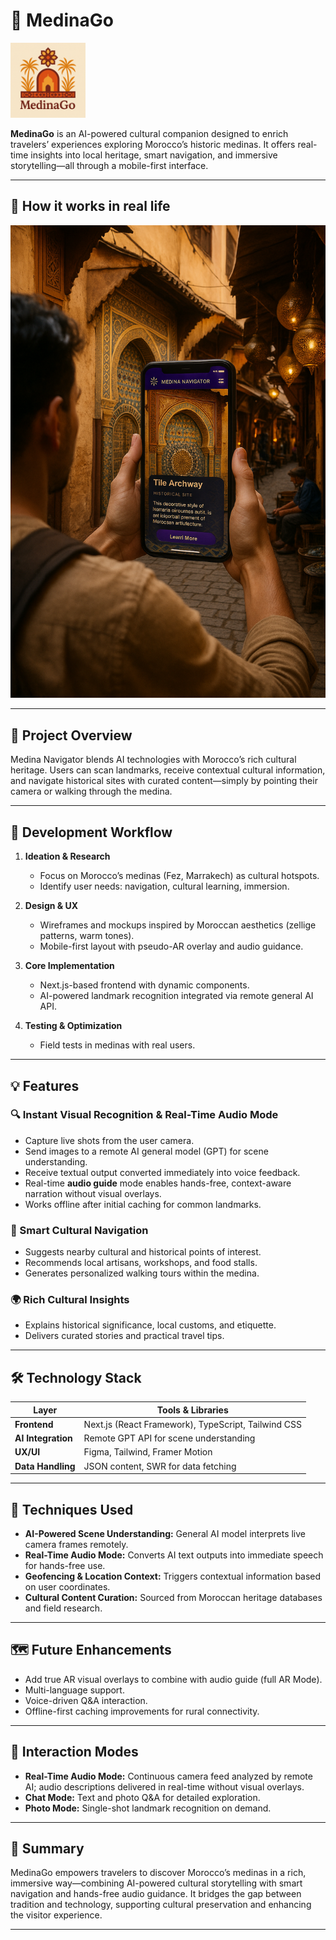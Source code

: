 # 🧭 MedinaGo

<img src="frontend/public/medinago.png" alt="Medina Navigator" width="120" />


**MedinaGo** is an AI-powered cultural companion designed to enrich travelers’ experiences exploring Morocco’s historic medinas. It offers real-time insights into local heritage, smart navigation, and immersive storytelling—all through a mobile-first interface.

---

## 📸 How it works in real life

![Traveler using Medina Navigator in Moroccan medina](./readme-heritage.png)

---

## 🧩 Project Overview

Medina Navigator blends AI technologies with Morocco’s rich cultural heritage. Users can scan landmarks, receive contextual cultural information, and navigate historical sites with curated content—simply by pointing their camera or walking through the medina.

---

## 🔧 Development Workflow

1. **Ideation & Research**
   - Focus on Morocco’s medinas (Fez, Marrakech) as cultural hotspots.
   - Identify user needs: navigation, cultural learning, immersion.

2. **Design & UX**
   - Wireframes and mockups inspired by Moroccan aesthetics (zellige patterns, warm tones).
   - Mobile-first layout with pseudo-AR overlay and audio guidance.

3. **Core Implementation**
   - Next.js-based frontend with dynamic components.
   - AI-powered landmark recognition integrated via remote general AI API.

4. **Testing & Optimization**
   - Field tests in medinas with real users.
    

---

## 💡 Features

### 🔍 Instant Visual Recognition & Real-Time Audio Mode

- Capture live shots from the user camera.
- Send images to a remote AI general model (GPT) for scene understanding.
- Receive textual output converted immediately into voice feedback.
- Real-time **audio guide** mode enables hands-free, context-aware narration without visual overlays.
- Works offline after initial caching for common landmarks.

### 🧭 Smart Cultural Navigation

- Suggests nearby cultural and historical points of interest.
- Recommends local artisans, workshops, and food stalls.
- Generates personalized walking tours within the medina.

### 🌍 Rich Cultural Insights

- Explains historical significance, local customs, and etiquette.
- Delivers curated stories and practical travel tips.

---

## 🛠️ Technology Stack

| Layer              | Tools & Libraries                                   |
| ------------------ | --------------------------------------------------- |
| **Frontend**       | Next.js (React Framework), TypeScript, Tailwind CSS |
| **AI Integration** | Remote GPT API for scene understanding               |
| **UX/UI**          | Figma, Tailwind, Framer Motion                      |
| **Data Handling**  | JSON content, SWR for data fetching                  |

---

## 🧪 Techniques Used

- **AI-Powered Scene Understanding:** General AI model interprets live camera frames remotely.
- **Real-Time Audio Mode:** Converts AI text outputs into immediate speech for hands-free use.
- **Geofencing & Location Context:** Triggers contextual information based on user coordinates.
- **Cultural Content Curation:** Sourced from Moroccan heritage databases and field research.

---

## 🗺️ Future Enhancements

- Add true AR visual overlays to combine with audio guide (full AR Mode).
- Multi-language support.
- Voice-driven Q&A interaction.
- Offline-first caching improvements for rural connectivity.

---

## 📱 Interaction Modes

- **Real-Time Audio Mode:** Continuous camera feed analyzed by remote AI; audio descriptions delivered in real-time without visual overlays.
- **Chat Mode:** Text and photo Q&A for detailed exploration.
- **Photo Mode:** Single-shot landmark recognition on demand.

---

## 🧭 Summary

MedinaGo empowers travelers to discover Morocco’s medinas in a rich, immersive way—combining AI-powered cultural storytelling with smart navigation and hands-free audio guidance. It bridges the gap between tradition and technology, supporting cultural preservation and enhancing the visitor experience.

---

